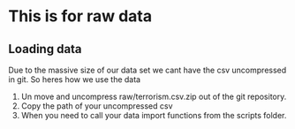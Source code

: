 # This is for raw data

## Loading data

Due to the massive size of our data set we cant have the csv uncompressed in git. So heres how we use the data

1. Un move and uncompress raw/terrorism.csv.zip out of the git repository.
2. Copy the path of your uncompressed csv
3. When you need to call your data import functions from the scripts folder.